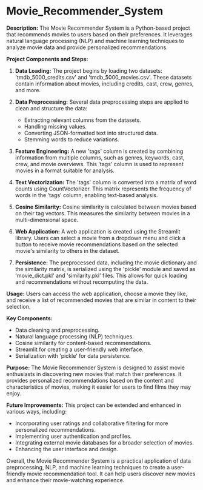 # Movie_Recommender_System

**Description:**
The Movie Recommender System is a Python-based project that recommends movies to users based on their preferences. It leverages natural language processing (NLP) and machine learning techniques to analyze movie data and provide personalized recommendations.

**Project Components and Steps:**

1. **Data Loading:** The project begins by loading two datasets: 'tmdb_5000_credits.csv' and 'tmdb_5000_movies.csv'. These datasets contain information about movies, including credits, cast, crew, genres, and more.

2. **Data Preprocessing:** Several data preprocessing steps are applied to clean and structure the data:
   - Extracting relevant columns from the datasets.
   - Handling missing values.
   - Converting JSON-formatted text into structured data.
   - Stemming words to reduce variations.

3. **Feature Engineering:** A new 'tags' column is created by combining information from multiple columns, such as genres, keywords, cast, crew, and movie overviews. This 'tags' column is used to represent movies in a format suitable for analysis.

4. **Text Vectorization:** The 'tags' column is converted into a matrix of word counts using CountVectorizer. This matrix represents the frequency of words in the 'tags' column, enabling text-based analysis.

5. **Cosine Similarity:** Cosine similarity is calculated between movies based on their tag vectors. This measures the similarity between movies in a multi-dimensional space.

6. **Web Application:** A web application is created using the Streamlit library. Users can select a movie from a dropdown menu and click a button to receive movie recommendations based on the selected movie's similarity to others in the dataset.

7. **Persistence:** The preprocessed data, including the movie dictionary and the similarity matrix, is serialized using the 'pickle' module and saved as 'movie_dict.pkl' and 'similarity.pkl' files. This allows for quick loading and recommendations without recomputing the data.

**Usage:**
Users can access the web application, choose a movie they like, and receive a list of recommended movies that are similar in content to their selection.

**Key Components:**
- Data cleaning and preprocessing.
- Natural language processing (NLP) techniques.
- Cosine similarity for content-based recommendations.
- Streamlit for creating a user-friendly web interface.
- Serialization with 'pickle' for data persistence.

**Purpose:**
The Movie Recommender System is designed to assist movie enthusiasts in discovering new movies that match their preferences. It provides personalized recommendations based on the content and characteristics of movies, making it easier for users to find films they may enjoy.

**Future Improvements:**
This project can be extended and enhanced in various ways, including:
- Incorporating user ratings and collaborative filtering for more personalized recommendations.
- Implementing user authentication and profiles.
- Integrating external movie databases for a broader selection of movies.
- Enhancing the user interface and design.

Overall, the Movie Recommender System is a practical application of data preprocessing, NLP, and machine learning techniques to create a user-friendly movie recommendation tool. It can help users discover new movies and enhance their movie-watching experience.
